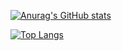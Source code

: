 [![Anurag's GitHub stats](https://github-readme-stats.vercel.app/api?username=justinsalasdev&show_icons=true&theme=tokyonight)](https://github.com/anuraghazra/github-readme-stats) 

[![Top Langs](https://github-readme-stats.vercel.app/api/top-langs/?username=justinsalasdev)](https://github.com/anuraghazra/github-readme-stats)

